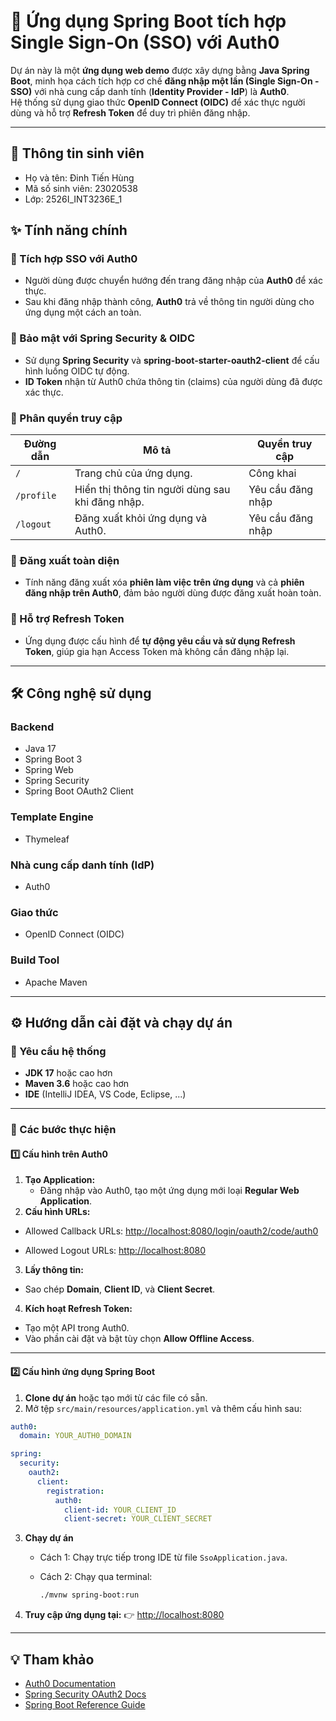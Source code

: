 # 🚀 Ứng dụng Spring Boot tích hợp Single Sign-On (SSO) với Auth0

Dự án này là một **ứng dụng web demo** được xây dựng bằng **Java Spring Boot**, minh họa cách tích hợp cơ chế **đăng nhập một lần (Single Sign-On - SSO)** với nhà cung cấp danh tính (**Identity Provider - IdP**) là **Auth0**.  
Hệ thống sử dụng giao thức **OpenID Connect (OIDC)** để xác thực người dùng và hỗ trợ **Refresh Token** để duy trì phiên đăng nhập.

---

## 📘 Thông tin sinh viên

- Họ và tên: Đinh Tiến Hùng
- Mã số sinh viên: 23020538
- Lớp: 2526I_INT3236E_1

## ✨ Tính năng chính

### 🔐 Tích hợp SSO với Auth0
- Người dùng được chuyển hướng đến trang đăng nhập của **Auth0** để xác thực.  
- Sau khi đăng nhập thành công, **Auth0** trả về thông tin người dùng cho ứng dụng một cách an toàn.

### 🧰 Bảo mật với Spring Security & OIDC
- Sử dụng **Spring Security** và **spring-boot-starter-oauth2-client** để cấu hình luồng OIDC tự động.  
- **ID Token** nhận từ Auth0 chứa thông tin (claims) của người dùng đã được xác thực.

### 👥 Phân quyền truy cập
| Đường dẫn | Mô tả | Quyền truy cập |
|------------|--------|----------------|
| `/` | Trang chủ của ứng dụng. | Công khai |
| `/profile` | Hiển thị thông tin người dùng sau khi đăng nhập. | Yêu cầu đăng nhập |
| `/logout` | Đăng xuất khỏi ứng dụng và Auth0. | Yêu cầu đăng nhập |

### 🚪 Đăng xuất toàn diện
- Tính năng đăng xuất xóa **phiên làm việc trên ứng dụng** và cả **phiên đăng nhập trên Auth0**, đảm bảo người dùng được đăng xuất hoàn toàn.

### 🔄 Hỗ trợ Refresh Token
- Ứng dụng được cấu hình để **tự động yêu cầu và sử dụng Refresh Token**, giúp gia hạn Access Token mà không cần đăng nhập lại.

---

## 🛠 Công nghệ sử dụng

### Backend
- Java 17  
- Spring Boot 3  
- Spring Web  
- Spring Security  
- Spring Boot OAuth2 Client  

### Template Engine
- Thymeleaf  

### Nhà cung cấp danh tính (IdP)
- Auth0  

### Giao thức
- OpenID Connect (OIDC)

### Build Tool
- Apache Maven  

---

## ⚙️ Hướng dẫn cài đặt và chạy dự án

### 🔧 Yêu cầu hệ thống
- **JDK 17** hoặc cao hơn  
- **Maven 3.6** hoặc cao hơn  
- **IDE** (IntelliJ IDEA, VS Code, Eclipse, ...)

---

### 🧭 Các bước thực hiện

#### 1️⃣ Cấu hình trên Auth0

1. **Tạo Application:**  
   - Đăng nhập vào Auth0, tạo một ứng dụng mới loại **Regular Web Application**.  
2. **Cấu hình URLs:**  

- Allowed Callback URLs: [http://localhost:8080/login/oauth2/code/auth0](http://localhost:8080/login/oauth2/code/auth0)

- Allowed Logout URLs:  [http://localhost:8080](http://localhost:8080)

3. **Lấy thông tin:**  
- Sao chép **Domain**, **Client ID**, và **Client Secret**.
4. **Kích hoạt Refresh Token:**  
- Tạo một API trong Auth0.  
- Vào phần cài đặt và bật tùy chọn **Allow Offline Access**.

---

#### 2️⃣ Cấu hình ứng dụng Spring Boot

1. **Clone dự án** hoặc tạo mới từ các file có sẵn.  
2. Mở tệp `src/main/resources/application.yml` và thêm cấu hình sau:

```yaml
auth0:
  domain: YOUR_AUTH0_DOMAIN

spring:
  security:
    oauth2:
      client:
        registration:
          auth0:
            client-id: YOUR_CLIENT_ID
            client-secret: YOUR_CLIENT_SECRET
````

3. **Chạy dự án**

    * Cách 1: Chạy trực tiếp trong IDE từ file `SsoApplication.java`.
    * Cách 2: Chạy qua terminal:

      ```bash
      ./mvnw spring-boot:run
      ```

4. **Truy cập ứng dụng tại:**
   👉 [http://localhost:8080](http://localhost:8080)


---

## 💡 Tham khảo

* [Auth0 Documentation](https://auth0.com/docs)
* [Spring Security OAuth2 Docs](https://docs.spring.io/spring-security/reference/servlet/oauth2.html)
* [Spring Boot Reference Guide](https://docs.spring.io/spring-boot/docs/current/reference/htmlsingle/)


